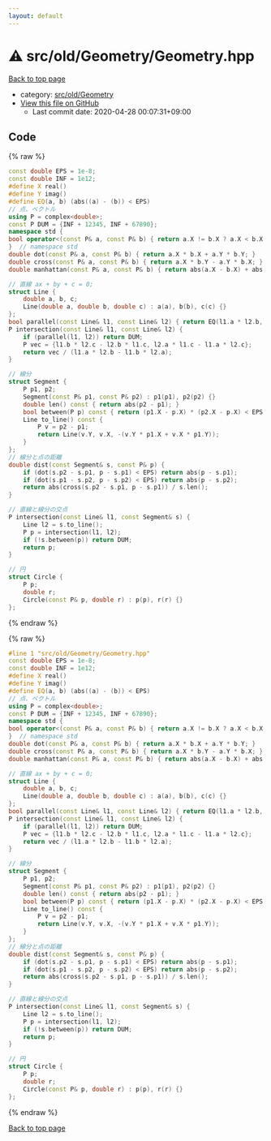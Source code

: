 ```yaml
---
layout: default
---
```


<!-- mathjax config similar to math.stackexchange -->
<script type="text/javascript" async
  src="https://cdnjs.cloudflare.com/ajax/libs/mathjax/2.7.5/MathJax.js?config=TeX-MML-AM_CHTML">
</script>
<script type="text/x-mathjax-config">
  MathJax.Hub.Config({
    TeX: { equationNumbers: { autoNumber: "AMS" }},
    tex2jax: {
      inlineMath: [ ['$','$'] ],
      processEscapes: true
    },
    "HTML-CSS": { matchFontHeight: false },
    displayAlign: "left",
    displayIndent: "2em"
  });
</script>

<script type="text/javascript" src="https://cdnjs.cloudflare.com/ajax/libs/jquery/3.4.1/jquery.min.js"></script>
<script src="https://cdn.jsdelivr.net/npm/jquery-balloon-js@1.1.2/jquery.balloon.min.js" integrity="sha256-ZEYs9VrgAeNuPvs15E39OsyOJaIkXEEt10fzxJ20+2I=" crossorigin="anonymous"></script>
<script type="text/javascript" src="../../../../assets/js/copy-button.js"></script>
<link rel="stylesheet" href="../../../../assets/css/copy-button.css" />


# :warning: src/old/Geometry/Geometry.hpp

<a href="../../../../index.html">Back to top page</a>

* category: <a href="../../../../index.html#6b921022f1e92f334bef5fc5029c9add">src/old/Geometry</a>
* <a href="{{ site.github.repository_url }}/blob/master/src/old/Geometry/Geometry.hpp">View this file on GitHub</a>
    - Last commit date: 2020-04-28 00:07:31+09:00




## Code

<a id="unbundled"></a>
{% raw %}
```cpp
const double EPS = 1e-8;
const double INF = 1e12;
#define X real()
#define Y imag()
#define EQ(a, b) (abs((a) - (b)) < EPS)
// 点、ベクトル
using P = complex<double>;
const P DUM = {INF + 12345, INF + 67890};
namespace std {
bool operator<(const P& a, const P& b) { return a.X != b.X ? a.X < b.X : a.Y < b.Y; }
}  // namespace std
double dot(const P& a, const P& b) { return a.X * b.X + a.Y * b.Y; }
double cross(const P& a, const P& b) { return a.X * b.Y - a.Y * b.X; }
double manhattan(const P& a, const P& b) { return abs(a.X - b.X) + abs(a.Y - b.Y); }

// 直線 ax + by + c = 0;
struct Line {
    double a, b, c;
    Line(double a, double b, double c) : a(a), b(b), c(c) {}
};
bool parallel(const Line& l1, const Line& l2) { return EQ(l1.a * l2.b, l1.b * l2.a); }
P intersection(const Line& l1, const Line& l2) {
    if (parallel(l1, l2)) return DUM;
    P vec = {l1.b * l2.c - l2.b * l1.c, l2.a * l1.c - l1.a * l2.c};
    return vec / (l1.a * l2.b - l1.b * l2.a);
}

// 線分
struct Segment {
    P p1, p2;
    Segment(const P& p1, const P& p2) : p1(p1), p2(p2) {}
    double len() const { return abs(p2 - p1); }
    bool between(P p) const { return (p1.X - p.X) * (p2.X - p.X) < EPS && (p1.Y - p.Y) * (p2.Y - p.Y) < EPS; }
    Line to_line() const {
        P v = p2 - p1;
        return Line(v.Y, v.X, -(v.Y * p1.X + v.X * p1.Y));
    }
};
// 線分と点の距離
double dist(const Segment& s, const P& p) {
    if (dot(s.p2 - s.p1, p - s.p1) < EPS) return abs(p - s.p1);
    if (dot(s.p1 - s.p2, p - s.p2) < EPS) return abs(p - s.p2);
    return abs(cross(s.p2 - s.p1, p - s.p1)) / s.len();
}

// 直線と線分の交点
P intersection(const Line& l1, const Segment& s) {
    Line l2 = s.to_line();
    P p = intersection(l1, l2);
    if (!s.between(p)) return DUM;
    return p;
}

// 円
struct Circle {
    P p;
    double r;
    Circle(const P& p, double r) : p(p), r(r) {}
};

```
{% endraw %}

<a id="bundled"></a>
{% raw %}
```cpp
#line 1 "src/old/Geometry/Geometry.hpp"
const double EPS = 1e-8;
const double INF = 1e12;
#define X real()
#define Y imag()
#define EQ(a, b) (abs((a) - (b)) < EPS)
// 点、ベクトル
using P = complex<double>;
const P DUM = {INF + 12345, INF + 67890};
namespace std {
bool operator<(const P& a, const P& b) { return a.X != b.X ? a.X < b.X : a.Y < b.Y; }
}  // namespace std
double dot(const P& a, const P& b) { return a.X * b.X + a.Y * b.Y; }
double cross(const P& a, const P& b) { return a.X * b.Y - a.Y * b.X; }
double manhattan(const P& a, const P& b) { return abs(a.X - b.X) + abs(a.Y - b.Y); }

// 直線 ax + by + c = 0;
struct Line {
    double a, b, c;
    Line(double a, double b, double c) : a(a), b(b), c(c) {}
};
bool parallel(const Line& l1, const Line& l2) { return EQ(l1.a * l2.b, l1.b * l2.a); }
P intersection(const Line& l1, const Line& l2) {
    if (parallel(l1, l2)) return DUM;
    P vec = {l1.b * l2.c - l2.b * l1.c, l2.a * l1.c - l1.a * l2.c};
    return vec / (l1.a * l2.b - l1.b * l2.a);
}

// 線分
struct Segment {
    P p1, p2;
    Segment(const P& p1, const P& p2) : p1(p1), p2(p2) {}
    double len() const { return abs(p2 - p1); }
    bool between(P p) const { return (p1.X - p.X) * (p2.X - p.X) < EPS && (p1.Y - p.Y) * (p2.Y - p.Y) < EPS; }
    Line to_line() const {
        P v = p2 - p1;
        return Line(v.Y, v.X, -(v.Y * p1.X + v.X * p1.Y));
    }
};
// 線分と点の距離
double dist(const Segment& s, const P& p) {
    if (dot(s.p2 - s.p1, p - s.p1) < EPS) return abs(p - s.p1);
    if (dot(s.p1 - s.p2, p - s.p2) < EPS) return abs(p - s.p2);
    return abs(cross(s.p2 - s.p1, p - s.p1)) / s.len();
}

// 直線と線分の交点
P intersection(const Line& l1, const Segment& s) {
    Line l2 = s.to_line();
    P p = intersection(l1, l2);
    if (!s.between(p)) return DUM;
    return p;
}

// 円
struct Circle {
    P p;
    double r;
    Circle(const P& p, double r) : p(p), r(r) {}
};

```
{% endraw %}

<a href="../../../../index.html">Back to top page</a>

